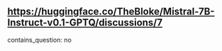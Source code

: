 ## https://huggingface.co/TheBloke/Mistral-7B-Instruct-v0.1-GPTQ/discussions/7

contains_question: no